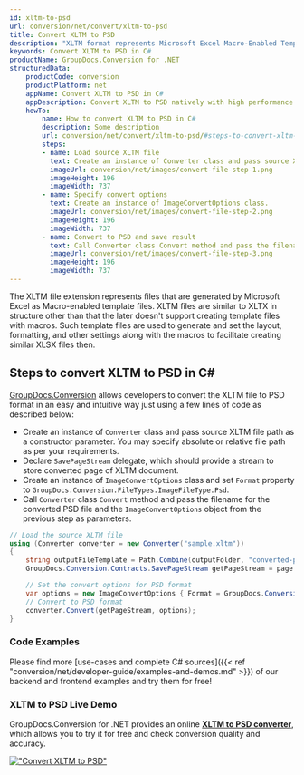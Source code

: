 ```yaml
---
id: xltm-to-psd
url: conversion/net/convert/xltm-to-psd
title: Convert XLTM to PSD
description: "XLTM format represents Microsoft Excel Macro-Enabled Template with .xltm extension. Learn how to convert XLTM to PSD file programmatically in C# language using GroupDocs.Conversion for .NET library."
keywords: Convert XLTM to PSD in C#
productName: GroupDocs.Conversion for .NET
structuredData:
    productCode: conversion
    productPlatform: net
    appName: Convert XLTM to PSD in C#
    appDescription: Convert XLTM to PSD natively with high performance using C# language and server side GroupDocs.Conversion for .NET APIs, without the use of any software like Microsoft or Open Office.
    howTo:
        name: How to convert XLTM to PSD in C# 
        description: Some description
        url: conversion/net/convert/xltm-to-psd/#steps-to-convert-xltm-to-psd-in-c
        steps:
        - name: Load source XLTM file 
          text: Create an instance of Converter class and pass source XLTM file path as a constructor parameter. You may specify absolute or relative file path as per your requirements. 
          imageUrl: conversion/net/images/convert-file-step-1.png
          imageHeight: 196
          imageWidth: 737
        - name: Specify convert options 
          text: Create an instance of ImageConvertOptions class.
          imageUrl: conversion/net/images/convert-file-step-2.png
          imageHeight: 196
          imageWidth: 737
        - name: Convert to PSD and save result 
          text: Call Converter class Convert method and pass the filename for the converted HTML file and the ImageConvertOptions object from the previous step as parameters.
          imageUrl: conversion/net/images/convert-file-step-3.png
          imageHeight: 196
          imageWidth: 737
---
```


The XLTM file extension represents files that are generated by Microsoft Excel as Macro-enabled template files. XLTM files are similar to XLTX in structure other than that the later doesn't support creating template files with macros. Such template files are used to generate and set the layout, formatting, and other settings along with the macros to facilitate creating similar XLSX files then.

## Steps to convert XLTM to PSD in C#

[GroupDocs.Conversion](https://products.groupdocs.com/conversion/net) allows developers to convert the XLTM file to PSD format in an easy and intuitive way just using a few lines of code as described below:

* Create an instance of `Converter` class and pass source XLTM file path as a constructor parameter. You may specify absolute or relative file path as per your requirements. 
* Declare `SavePageStream` delegate, which should provide a stream to store converted page of XLTM document.
* Create an instance of `ImageConvertOptions` class and set `Format` property to `GroupDocs.Conversion.FileTypes.ImageFileType.Psd`.
* Call `Converter` class `Convert` method and pass the filename for the converted PSD file and the `ImageConvertOptions` object from the previous step as parameters.

```csharp
// Load the source XLTM file
using (Converter converter = new Converter("sample.xltm"))
{
    string outputFileTemplate = Path.Combine(outputFolder, "converted-page-{0}.psd");
    GroupDocs.Conversion.Contracts.SavePageStream getPageStream = page => new FileStream(string.Format(outputFileTemplate, page), FileMode.Create);

    // Set the convert options for PSD format
    var options = new ImageConvertOptions { Format = GroupDocs.Conversion.FileTypes.ImageFileType.Psd };   
    // Convert to PSD format
    converter.Convert(getPageStream, options);
}
```

### Code Examples

Please find more [use-cases and complete C# sources]({{< ref "conversion/net/developer-guide/examples-and-demos.md" >}}) of our backend and frontend examples and try them for free!

### XLTM to PSD Live Demo

GroupDocs.Conversion for .NET provides an online [**XLTM to PSD converter**](https://products.groupdocs.app/conversion/xltm-to-psd), which allows you to try it for free and check conversion quality and accuracy.

[!["Convert XLTM to PSD"](conversion/net/images/convert-to-psd/convert-xltm-to-psd.png)](https://products.groupdocs.app/conversion/xltm-to-psd)